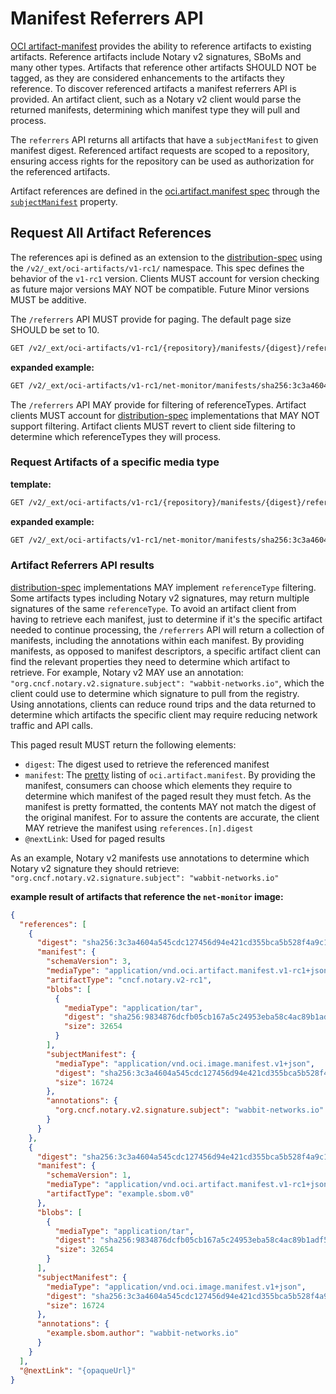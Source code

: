 # Manifest Referrers API

[OCI artifact-manifest](./artifact-manifest.md) provides the ability to reference artifacts to existing artifacts. Reference artifacts include Notary v2 signatures, SBoMs and many other types. Artifacts that reference other artifacts SHOULD NOT be tagged, as they are considered enhancements to the artifacts they reference. To discover referenced artifacts a manifest referrers API is provided. An artifact client, such as a Notary v2 client would parse the returned manifests, determining which manifest type they will pull and process.

The `referrers` API returns all artifacts that have a `subjectManifest` to given manifest digest. Referenced artifact requests are scoped to a repository, ensuring access rights for the repository can be used as authorization for the referenced artifacts.

Artifact references are defined in the [oci.artifact.manifest spec][oci.artifact.manifest-spec] through the [`subjectManifest`][oci.artifact.manifest-spec-manifests] property.

## Request All Artifact References

The references api is defined as an extension to the [distribution-spec][oci-distribution-spec] using the `/v2/_ext/oci-artifacts/v1-rc1/` namespace. This spec defines the behavior of the `v1-rc1` version. Clients MUST account for version checking as future major versions MAY NOT be compatible. Future Minor versions MUST be additive.

The `/referrers` API MUST provide for paging. The default page size SHOULD be set to 10.

```rest
GET /v2/_ext/oci-artifacts/v1-rc1/{repository}/manifests/{digest}/referrers?n=10
```

**expanded example:**

```rest
GET /v2/_ext/oci-artifacts/v1-rc1/net-monitor/manifests/sha256:3c3a4604a545cdc127456d94e421cd355bca5b528f4a9c1905b15da2eb4a4c6b/referrers?n=10
```

The `/referrers` API MAY provide for filtering of referenceTypes. Artifact clients MUST account for [distribution-spec][oci-distribution-spec] implementations that MAY NOT support filtering. Artifact clients MUST revert to client side filtering to determine which referenceTypes they will process.

### Request Artifacts of a specific media type

**template:**
```rest
GET /v2/_ext/oci-artifacts/v1-rc1/{repository}/manifests/{digest}/referrers?n=10&referenceType={referenceType}
```

**expanded example:**

```rest
GET /v2/_ext/oci-artifacts/v1-rc1/net-monitor/manifests/sha256:3c3a4604a545cdc127456d94e421cd355bca5b528f4a9c1905b15da2eb4a4c6b/references?n=10&referenceType=application/vnd.oci.notary.v2
```

### Artifact Referrers API results

[distribution-spec][oci-distribution-spec] implementations MAY implement `referenceType` filtering. Some artifacts types including Notary v2 signatures, may return multiple signatures of the same `referenceType`. To avoid an artifact client from having to retrieve each manifest, just to determine if it's the specific artifact needed to continue processing, the `/referrers` API will return a collection of manifests, including the annotations within each manifest. By providing manifests, as opposed to manifest descriptors, a specific artifact client can find the relevant properties they need to determine which artifact to retrieve. For example, Notary v2 MAY use an annotation: `"org.cncf.notary.v2.signature.subject": "wabbit-networks.io"`, which the client could use to determine which signature to pull from the registry. Using annotations, clients can reduce round trips and the data returned to determine which artifacts the specific client may require reducing network traffic and API calls.

This paged result MUST return the following elements:

- `digest`: The digest used to retrieve the referenced manifest
- `manifest`: The [pretty](https://linuxhint.com/pretty_json_php/) listing of `oci.artifact.manifest`. By providing the manifest, consumers can choose which elements they require to determine which manifest of the paged result they must fetch. As the manifest is pretty formatted, the contents MAY not match the digest of the original manifest. For to assure the contents are accurate, the client MAY retrieve the manifest using `references.[n].digest`
- `@nextLink`: Used for paged results

As an example, Notary v2 manifests use annotations to determine which Notary v2 signature they should retrieve: `"org.cncf.notary.v2.signature.subject": "wabbit-networks.io"`

**example result of artifacts that reference the `net-monitor` image:**
```json
{
  "references": [
    {
      "digest": "sha256:3c3a4604a545cdc127456d94e421cd355bca5b528f4a9c1905b15da2eb4a4c6b",
      "manifest": {
        "schemaVersion": 3,
        "mediaType": "application/vnd.oci.artifact.manifest.v1-rc1+json",
        "artifactType": "cncf.notary.v2-rc1",
        "blobs": [
          {
            "mediaType": "application/tar",
            "digest": "sha256:9834876dcfb05cb167a5c24953eba58c4ac89b1adf57f28f2f9d09af107ee8f0",
            "size": 32654
          }
        ],
        "subjectManifest": {
          "mediaType": "application/vnd.oci.image.manifest.v1+json",
          "digest": "sha256:3c3a4604a545cdc127456d94e421cd355bca5b528f4a9c1905b15da2eb4a4c6b",
          "size": 16724
        },
        "annotations": {
          "org.cncf.notary.v2.signature.subject": "wabbit-networks.io"
        }
      }
    },
    {
      "digest": "sha256:3c3a4604a545cdc127456d94e421cd355bca5b528f4a9c1905b15da2eb4a4c6b",
      "manifest": {
        "schemaVersion": 1,
        "mediaType": "application/vnd.oci.artifact.manifest.v1-rc1+json",
        "artifactType": "example.sbom.v0"
      },
      "blobs": [
        {
          "mediaType": "application/tar",
          "digest": "sha256:9834876dcfb05cb167a5c24953eba58c4ac89b1adf57f28f2f9d09af107ee8f0",
          "size": 32654
        }
      ],
      "subjectManifest": {
        "mediaType": "application/vnd.oci.image.manifest.v1+json",
        "digest": "sha256:3c3a4604a545cdc127456d94e421cd355bca5b528f4a9c1905b15da2eb4a4c6b",
        "size": 16724
      },
      "annotations": {
        "example.sbom.author": "wabbit-networks.io"
      }
    }
  ],
  "@nextLink": "{opaqueUrl}"
}
```

[oci.artifact.manifest-spec]:           ./artifact-manifest-spec.md
[oci.artifact.manifest-spec-manifests]: ./artifact-manifest-spec.md#oci-artifact-manifest-properties
[oci-distribution-spec]:                https://github.com/opencontainers/distribution-spec
